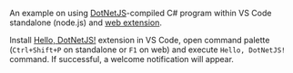 An example on using [DotNetJS](https://github.com/Elringus/DotNetJS)-compiled C# program within VS Code standalone (node.js) and [web extension](https://code.visualstudio.com/api/extension-guides/web-extensions).

Install [Hello, DotNetJS!](https://marketplace.visualstudio.com/items?itemName=Elringus.dotnetjs) extension in VS Code, open command palette (`Ctrl+Shift+P` on standalone or `F1` on web) and execute `Hello, DotNetJS!` command. If successful, a welcome notification will appear.
